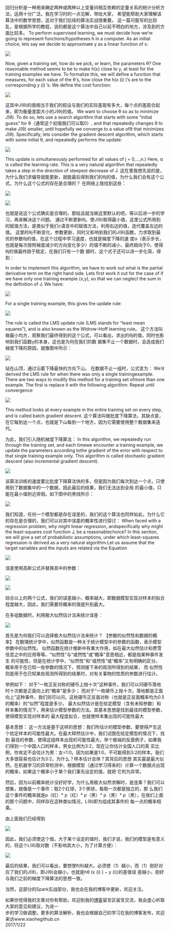   回归分析是一种用来确定两种或两种以上变量间相互依赖的定量关系的统计分析方法，运用十分广泛。我在学习时的一点见解，带给大家，
希望能帮助大家理解该算法中的数学思想，这对于我们后续的算法实战很重要。
 这一篇可能写的比较乱，是根据所学的教程，说的都是这个算法中自己以前不明白的地方，涉及到的方面比较多。
To perform supervised learning, we must decide how we’re going to represent functions/hypotheses h in a computer. 
As an initial choice, lets say we decide to approximate y as a linear function of x:

![](https://github.com/woshidandan/hadoop-spark/blob/master/picture/sgd1.png)

 Now, given a training set, how do we pick, or learn, the parameters θ?
One reasonable method seems to be to make h(x) close to y, at least for the training examples we have. 
To formalize this, we will define a function that measures, for each value of the θ’s, how close the h(x (i) )’s 
are to the corresponding y (i) ’s. We define the cost function:

![](https://github.com/woshidandan/hadoop-spark/blob/master/picture/sgd2.png)

这其中J(θ)的值相当于我们的假设与我们的实际差距有多大，每个点的差距合起来，即为衡量差距大小的J(θ)的值。
We want to choose θ so as to minimize J(θ). To do so, lets use a search
algorithm that starts with some “initial guess” for θ（通常这个初值我们可以取0）, and that repeatedly changes θ to 
make J(θ) smaller, until hopefully we converge to a value ofθ that minimizes J(θ). 
Specifically, lets consider the gradient descent algorithm, which starts with some initial θ,
and repeatedly performs the update: 

![](https://github.com/woshidandan/hadoop-spark/blob/master/picture/sgd3.png)

This update is simultaneously performed for all values of j = 0,...,n.)
Here, α is called the learning rate. This is a very natural algorithm that
repeatedly takes a step in the direction of steepest decrease of J.
这在里我想先说的是，为什么我们求偏导就能更新，就能最后得到我们的θj的值，为什么我们会有这个公式，为什么这个公式的存在是合理的？
在网络上我找到这些：

![](https://github.com/woshidandan/hadoop-spark/blob/master/picture/sgd4.png)

![](https://github.com/woshidandan/hadoop-spark/blob/master/picture/sgd5.png)

也就是说这个公式确实是合理的，那姑且就当做这里默认的吧，等以后进一步的学习，再来解决这个问题。
通过不断更新θj，使J(θ)取得最小值，这里公式所用到的赋值方法，是类似于我们c语言中的赋值方法，利用右边的值，迭代覆盖左边的值。
这里的θj不断变化，参数更新，同时又影响到我们的J(θ)函数，力求取到最优的参数θj的值，在这个过程中学习速度，也就是梯度下降的速
度α（表示步长，也就是每次按照梯度减少的方向变化多少）的值不断的减小，最终趋向于0，使得θj的值最终趋于稳定，在我们只有一个数
据时，这个式子还可以进一步化简，得到：
   
In order to implement this algorithm, we have to work out what is the
partial derivative term on the right hand side. Lets first work it out for the
case of if we have only one training example (x,y), so that we can neglect
the sum in the definition of J. We have:

![](https://github.com/woshidandan/hadoop-spark/blob/master/picture/sgd6.png)

For a single training example, this gives the update rule: 

![](https://github.com/woshidandan/hadoop-spark/blob/master/picture/sgd7.png)

The rule is called the LMS update rule (LMS stands for “least mean squares”),
and is also known as the Widrow-Hoff learning rule。
这个方法叫做最小均方，观察我们最终得到的这个公式，可以看出，求出的θj的值，同时也影响到我们函数y的本身，这也是为何在我们的数
据集不止一个数据时，会造成我们梯度下降的原因，就像图中所示：

![](https://github.com/woshidandan/hadoop-spark/blob/master/picture/sgd8.png)

站在山顶，通过沿着下降最快的方向下山。
在数据不止一组时，公式变为：
We’d derived the LMS rule for when there was only a single trainingexample. There are two ways to modify this method
for a training set ofmore than one example. The first is replace it with the following algorithm:
Repeat until convergence

![](https://github.com/woshidandan/hadoop-spark/blob/master/picture/sgd9.png)

This method looks at every example in the entire training set on every step, and is called batch gradient descent.
  这个算法叫做批度下降算法，其缺点是，在它每到达一个点，也就是下山每到一个地方，因为它需要使用整个数据集来迭代。


  为此，我们引入随机梯度下降算法：
In this algorithm, we repeatedly run through the training set, and each timewe encounter a training example, we update
the parameters according tothe gradient of the error with respect to that single training example only.
This algorithm is called stochastic gradient descent (also incremental gradient descent).

![](https://github.com/woshidandan/hadoop-spark/blob/master/picture/sgd10.png)

该算法训练的速度要比批度下降算法快的多，但是因为我们每次到达一个点，只使用到了数据集中的一个数据，因此最后的结果，我们无法达到全局
的最小值，只能在最小值附近徘徊。如下图中的黑线所示：

![](https://github.com/woshidandan/hadoop-spark/blob/master/picture/sgd11.png)

我们知道，任何一个模型都是存在误差的，我们的这个算法也同样如此，为什么它的存在是合理的，我们可以对其中误差的概率性进行探讨：
When faced with a regression problem, why might linear regression, andspecifically why might the least-squares cost
function J, be a reasonablechoice? In this section, we will give a set of probabilistic assumptions, under
which least-squares regression is derived as a very natural algorithm.Let us assume that the target variables 
and the inputs are related via the Equation

![](https://github.com/woshidandan/hadoop-spark/blob/master/picture/sgd12.png)

误差使用高斯公式并替换其中的参数：

![](https://github.com/woshidandan/hadoop-spark/blob/master/picture/sgd13.png)

![](https://github.com/woshidandan/hadoop-spark/blob/master/picture/sgd14.png)

综合以上的两个公式，我们的误差越小，概率越大，即数据模型实现对样本的拟合程度越大，因此，我们需要将概率的值提升到最大。

在多组数据时，利用极大似然估计法来统计误差：

![](https://github.com/woshidandan/hadoop-spark/blob/master/picture/sgd15.png)

首先是为何我们可以选择极大似然估计法来统计？
【参数的似然性和数据的概率】
在数理统计学中，似然函数是一种关于统计模型中的参数的函数，表示模型参数中的似然性。 
似然函数在统计推断中有重大作用，如在最大似然估计和费雪信息之中的应用等等。“似然性”与“或然性”或“概率”意思相近，都是指某种事件发生
的可能性，但是在统计学中，“似然性”和“或然性”或“概率”又有明确的区分。 概率用于在已知一些参数的情况下，预测接下来的观测所得到的结果，
而 似然性 则是用于在已知某些观测所得到的结果时，对有关事物的性质的参数进行估计。

举例如下：
对于“一枚正反对称的硬币上抛十次”这种事件，我们可以问硬币落地时十次都是正面向上的“概率”是多少；
而对于“一枚硬币上抛十次，落地都是正面向上”这种事件，我们则可以问，这枚硬币正反面对称（也就是正反面概率均为0.5的概率）的“似然”程度是多少。
最大似然估计是在给定模型（含有未知参数）和样本集的情况下，用来估计模型参数的方法。其基本思想是找到最佳的模型参数，使得模型实现对样本的
最大程度拟合，也就使样本集出现的可能性最大

基本思想：
这一方法是基于这样的思想：我们所估计的模型参数，要使得产生这个给定样本的可能性最大。在最大释然估计中，我们试图在给定模型的情况下，找到
最佳的参数，使得这组样本出现的可能性最大。举个极端的反面例子，如果我们得到一个中国人口的样本，男女比例为3:2，现在让你估计全国人口的真
实比例，你肯定不会估计为男：女=1:0。因为如果是1:0，不可能得到3:2的样本。我们大多很容易也估计为3:2，为什么？样本估计总体？其背后的思想
其实最是最大似然。在机器学习的异常检测中，根据模型（通过学习得来的）计算一个数据点出现的概率，如果这个概率小于某个我们事先设定的值，就把
它判为异常。



然后，因为以前概率统计没好好学，为什么用极大似然求解时，是连乘？我们可以想象，就像是一个事件：取2个红球，3个黑球，每取一次都是独立的，那
么我们这个事件的概率就是p（红）* p（红）* p（黑）* p（黑）* p（黑），在我们上面的那个问题中，同样存在这种类似情况，L(θ)即为组成其事件的
每一点的概率相乘。

由上面我们已经得到

![](https://github.com/woshidandan/hadoop-spark/blob/master/picture/sgd15.png)

因此，我们必须使这个值，大于某个设定的值时，我们才说，我们的模型是有意义的，将这个L(θ)取对数（不影响其大小，为了计算方便）：

![](https://github.com/woshidandan/hadoop-spark/blob/master/picture/sgd17.png)

最后的结果，我们可以看出，要想使ℓ(θ)越大，必须使（1）越小，而（1）刚好对应了我们的J(θ)，即J(θ)会越小，也就是hθ (x (i) ) − y (i))的差值误
差越小，刚好与我们之前的梯度下降算法的思想一致。

  当然，这部分的Spark实战部分，我也会在我的博客中更新，欢迎关注。

  如果你觉得我的文章对你有帮助，欢迎到我的[博客](http://xiaohegithub.cn/)留言区留言交流，我会虚心听取大家的意见和建议，为进一</br>
步的学习做调整。更多的算法解析，我也会根据自己的学习在我的博客发布，欢迎来访www.xiaohegithub.cn</br>
                                                                  2017/1/22
